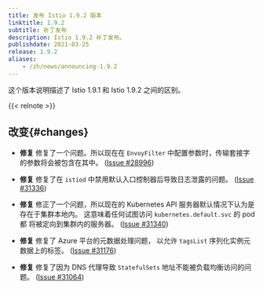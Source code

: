 ```yaml
---
title: 发布 Istio 1.9.2 版本
linktitle: 1.9.2
subtitle: 补丁发布
description: Istio 1.9.2 补丁发布。
publishdate: 2021-03-25
release: 1.9.2
aliases:
    - /zh/news/announcing-1.9.2
---
```


这个版本说明描述了 Istio 1.9.1 和 Istio 1.9.2 之间的区别。

{{< relnote >}}

## 改变{#changes}

- **修复** 修复了一个问题。所以现在在 `EnvoyFilter` 中配置参数时，传输套接字的参数将会被包含在其中。
  ([Issue #28996](https://github.com/istio/istio/issues/28996))

- **修复** 修复了在 `istiod` 中禁用默认入口控制器后导致日志泄露的问题。
  ([Issue #31336](https://github.com/istio/istio/issues/31336))

- **修复** 修正了一个问题，所以现在的 Kubernetes API 服务器默认情况下认为是存在于集群本地内。 这意味着任何试图访问 `kubernetes.default.svc` 的 pod 都
将被定向到集群内的服务器。
  ([Issue #31340](https://github.com/istio/istio/issues/31340))

- **修复** 修复了 Azure 平台的元数据处理问题，
以允许 `tagsList` 序列化实例元数据上的标签。
  ([Issue #31176](https://github.com/istio/istio/issues/31176))

- **修复** 修复了因为 DNS 代理导致 `StatefulSets` 地址不能被负载均衡访问的问题。
  ([Issue #31064](https://github.com/istio/istio/issues/31064))
